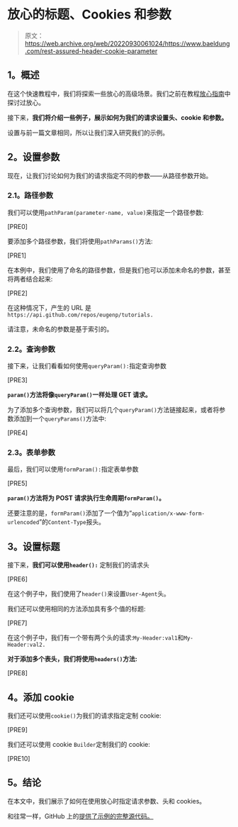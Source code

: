# 放心的标题、Cookies 和参数

> 原文：<https://web.archive.org/web/20220930061024/https://www.baeldung.com/rest-assured-header-cookie-parameter>

## **1。概述**

在这个快速教程中，我们将探索一些放心的高级场景。我们之前在教程[放心指南](/web/20220721122549/https://www.baeldung.com/rest-assured-tutorial)中探讨过放心。

接下来，**我们将介绍一些例子，展示如何为我们的请求设置头、cookie 和参数。**

设置与前一篇文章相同，所以让我们深入研究我们的示例。

## **2。设置参数**

现在，让我们讨论如何为我们的请求指定不同的参数——从路径参数开始。

### **2.1。路径参数**

我们可以使用`pathParam(parameter-name, value)`来指定一个路径参数:

[PRE0]

要添加多个路径参数，我们将使用`pathParams()`方法:

[PRE1]

在本例中，我们使用了命名的路径参数，但是我们也可以添加未命名的参数，甚至将两者结合起来:

[PRE2]

在这种情况下，产生的 URL 是`https://api.github.com/repos/eugenp/tutorials.`

请注意，未命名的参数是基于索引的。

### **2.2。查询参数**

接下来，让我们看看如何使用`queryParam():`指定查询参数

[PRE3]

**`param()`方法将像`queryParam()`一样处理 GET 请求。**

为了添加多个查询参数，我们可以将几个`queryParam()`方法链接起来，或者将参数添加到一个`queryParams()`方法中:

[PRE4]

### **2.3。表单参数**

最后，我们可以使用`formParam():`指定表单参数

[PRE5]

**`param()`方法将为 POST 请求执行生命周期`formParam()`。**

还要注意的是，`formParam()`添加了一个值为“`application/x-www-form-urlencoded`”的`Content-Type`报头。

## **3。设置标题**

接下来，**我们可以使用`header():`** 定制我们的请求头

[PRE6]

在这个例子中，我们使用了`header()`来设置`User-Agent`头。

我们还可以使用相同的方法添加具有多个值的标题:

[PRE7]

在这个例子中，我们有一个带有两个头的请求:`My-Header:val1`和`My-Header:val2.`

**对于添加多个表头，我们将使用`headers()`方法:**

[PRE8]

## **4。添加 cookie**

我们还可以使用`cookie()`为我们的请求指定定制 cookie:

[PRE9]

我们还可以使用 cookie `Builder`定制我们的 cookie:

[PRE10]

## **5。结论**

在本文中，我们展示了如何在使用放心时指定请求参数、头和 cookies。

和往常一样，GitHub 上的[提供了示例的完整源代码。](https://web.archive.org/web/20220721122549/https://github.com/eugenp/tutorials/tree/master/testing-modules/rest-assured)